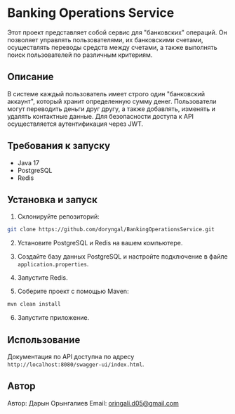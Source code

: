 # Banking Operations Service

Этот проект представляет собой сервис для "банковских" операций. Он позволяет управлять пользователями, их банковскими счетами, осуществлять переводы средств между счетами, а также выполнять поиск пользователей по различным критериям.

## Описание

В системе каждый пользователь имеет строго один "банковский аккаунт", который хранит определенную сумму денег. Пользователи могут переводить деньги друг другу, а также добавлять, изменять и удалять контактные данные. Для безопасности доступа к API осуществляется аутентификация через JWT.

## Требования к запуску

- Java 17
- PostgreSQL
- Redis

## Установка и запуск

1. Склонируйте репозиторий:

```bash
git clone https://github.com/doryngal/BankingOperationsService.git
```

2. Установите PostgreSQL и Redis на вашем компьютере.

3. Создайте базу данных PostgreSQL и настройте подключение в файле `application.properties`.

4. Запустите Redis.

5. Соберите проект с помощью Maven:

```bash
mvn clean install
```

6. Запустите приложение.

## Использование

Документация по API доступна по адресу `http://localhost:8080/swagger-ui/index.html`.

## Автор

Автор: Дарын Орынгалиев
Email: oringali.d05@gmail.com